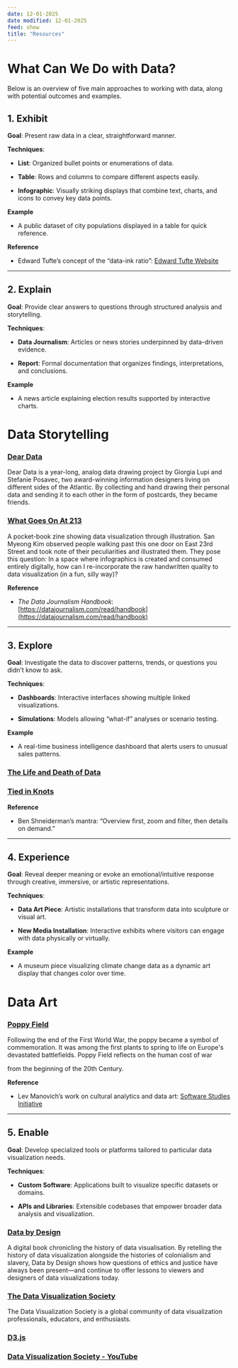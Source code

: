 ```yaml
---
date: 12-01-2025
date modified: 12-01-2025
feed: show
title: "Resources"
---
```

# What Can We Do with Data?

Below is an overview of five main approaches to working with data, along with potential outcomes and examples.

## 1. Exhibit

**Goal**: Present raw data in a clear, straightforward manner.  

**Techniques**:  

- **List**: Organized bullet points or enumerations of data.  

- **Table**: Rows and columns to compare different aspects easily.  

- **Infographic**: Visually striking displays that combine text, charts, and icons to convey key data points.  

**Example**  

- A public dataset of city populations displayed in a table for quick reference.  

**Reference**  

- Edward Tufte’s concept of the “data-ink ratio”: [Edward Tufte Website](https://www.edwardtufte.com/tufte/)

---

## 2. Explain

**Goal**: Provide clear answers to questions through structured analysis and storytelling.  

**Techniques**:  

- **Data Journalism**: Articles or news stories underpinned by data-driven evidence.  

- **Report**: Formal documentation that organizes findings, interpretations, and conclusions.  

**Example**  

- A news article explaining election results supported by interactive charts.  

# Data Storytelling
### [Dear Data](https://www.dear-data.com/theproject)

Dear Data is a year-long, analog data drawing project by Giorgia Lupi and Stefanie Posavec, two award-winning information designers living on different sides of the Atlantic. By collecting and hand drawing their personal data and sending it to each other in the form of postcards, they became friends.

### [What Goes On At 213](https://sva.design/projects/17438/what-goes-on-at-213/)

A pocket-book zine showing data visualization through illustration. San Myeong Kim observed people walking past this one door on East 23rd Street and took note of their peculiarities and illustrated them. They pose this question: In a space where infographics is created and consumed entirely digitally, how can I re-incorporate the raw handwritten quality to data visualization (in a fun, silly way)?

**Reference**  

- *The Data Journalism Handbook*: [https://datajournalism.com/read/handbook](https://datajournalism.com/read/handbook)

---

## 3. Explore

**Goal**: Investigate the data to discover patterns, trends, or questions you didn’t know to ask.  

**Techniques**:  

- **Dashboards**: Interactive interfaces showing multiple linked visualizations.  

- **Simulations**: Models allowing “what-if” analyses or scenario testing.  

**Example**  

- A real-time business intelligence dashboard that alerts users to unusual sales patterns.  

### [The Life and Death of Data](https://lifeanddeathofdata.org/)

### [Tied in Knots](https://tiedinknots.io/#/)

**Reference**  

- Ben Shneiderman’s mantra: “Overview first, zoom and filter, then details on demand.”

---

## 4. Experience

**Goal**: Reveal deeper meaning or evoke an emotional/intuitive response through creative, immersive, or artistic representations.  

**Techniques**:  

- **Data Art Piece**: Artistic installations that transform data into sculpture or visual art.  

- **New Media Installation**: Interactive exhibits where visitors can engage with data physically or virtually.  

**Example**  

- A museum piece visualizing climate change data as a dynamic art display that changes color over time.

# Data Art
### [Poppy Field](https://www.poppyfield.org/)

Following the end of the First World War, the poppy became a symbol of commemoration. It was among the first plants to spring to life on Europe's devastated battlefields. Poppy Field reflects on the human cost of war

from the beginning of the 20th Century.

**Reference**  

- Lev Manovich’s work on cultural analytics and data art: [Software Studies Initiative](http://manovich.net/)

---

## 5. Enable

**Goal**: Develop specialized tools or platforms tailored to particular data visualization needs.  

**Techniques**:  

- **Custom Software**: Applications built to visualize specific datasets or domains.  

- **APIs and Libraries**: Extensible codebases that empower broader data analysis and visualization.  

### [Data by Design](https://dataxdesign.io/)

A digital book chronicling the history of data visualisation. By retelling the history of data visualization alongside the histories of colonialism and slavery, Data by Design shows how questions of ethics and justice have always been present—and continue to offer lessons to viewers and designers of data visualizations today.

### [The Data Visualization Society](https://datavizsociety.org/)

The Data Visualization Society is a global community of data visualization professionals, educators, and enthusiasts.

### [D3.js](https://d3js.org)

### [Data Visualization Society - YouTube](https://www.youtube.com/@DataVisualizationSociety/videos)

